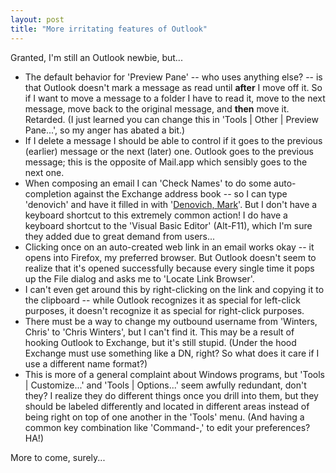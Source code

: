 ```yaml
---
layout: post
title: "More irritating features of Outlook"
---
```




<p>Granted, I'm still an Outlook newbie, but...</p>
<ul>
  <li>The default behavior for 'Preview Pane' -- who uses anything else? -- is that Outlook doesn't mark a message as read until <b>after</b> I move off it. So if I want to move a message to a folder I have to read it, move to the next message, move back to the original message, and <b>then</b> move it. Retarded. (I just learned you can change this in 'Tools | Other | Preview Pane...', so my anger has abated a bit.)</li>
  <li>If I delete a message I should be able to control if it goes to the previous (earlier) message or the next (later) one. Outlook goes to the previous message; this is the opposite of Mail.app which sensibly goes to the next one.</li>
  <li>When composing an email I can 'Check Names' to do some auto-completion against the Exchange address book -- so I can type 'denovich' and have it filled in with '<a href="http://mark.denovich.org/">Denovich, Mark</a>'. But I don't have a keyboard shortcut to this extremely common action! I do have a keyboard shortcut to the 'Visual Basic Editor' (Alt-F11), which I'm sure they added due to great demand from users...</li>
  <li>Clicking once on an auto-created web link in an email works okay -- it opens into Firefox, my preferred browser. But Outlook doesn't seem to realize that it's opened successfully because every single time it pops up the File dialog and asks me to 'Locate Link Browser'.
  <li>I can't even get around this by right-clicking on the link and copying it to the clipboard -- while Outlook recognizes it as special for left-click purposes, it doesn't recognize it as special for right-click purposes.</li>
  <li>There must be a way to change my outbound username from 'Winters, Chris' to 'Chris Winters', but I can't find it. This may be a result of hooking Outlook to Exchange, but it's still stupid. (Under the hood Exchange must use something like a DN, right? So what does it care if I use a different name format?)</li>
  <li>This is more of a general complaint about Windows programs, but 'Tools | Customize...' and 'Tools | Options...' seem awfully redundant, don't they? I realize they do different things once you drill into them, but they should be labeled differently and located in different areas instead of being right on top of one another in the  'Tools' menu. (And having a common key combination like 'Command-,' to edit your preferences? HA!)</li>
</ul>
<p>More to come, surely...</p>


